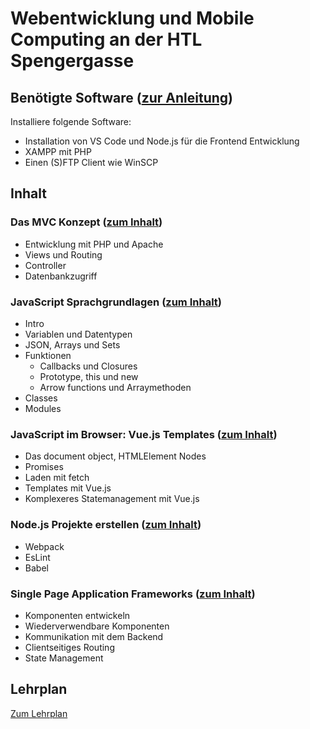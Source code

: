 # Webentwicklung und Mobile Computing an der HTL Spengergasse

## Benötigte Software ([zur Anleitung](Software_Installation.md))

Installiere folgende Software:

- Installation von VS Code und Node.js für die Frontend Entwicklung
- XAMPP mit PHP
- Einen (S)FTP Client wie WinSCP

## Inhalt 

### Das MVC Konzept ([zum Inhalt](30_MVC))

- Entwicklung mit PHP und Apache
- Views und Routing
- Controller
- Datenbankzugriff

### JavaScript Sprachgrundlagen ([zum Inhalt](31_JavaScript))

- Intro
- Variablen und Datentypen
- JSON, Arrays und Sets
- Funktionen
  - Callbacks und Closures
  - Prototype, this und new
  - Arrow functions und Arraymethoden
- Classes
- Modules


### JavaScript im Browser: Vue.js Templates ([zum Inhalt](32_VueJsTemplates))

- Das document object, HTMLElement Nodes
- Promises
- Laden mit fetch
- Templates mit Vue.js
- Komplexeres Statemanagement mit Vue.js


### Node.js Projekte erstellen ([zum Inhalt](33_Webpack))

- Webpack
- EsLint
- Babel


### Single Page Application Frameworks ([zum Inhalt](34_SPA))

- Komponenten entwickeln
- Wiederverwendbare Komponenten
- Kommunikation mit dem Backend
- Clientseitiges Routing
- State Management

## Lehrplan

[Zum Lehrplan](Lehrplan.md)
